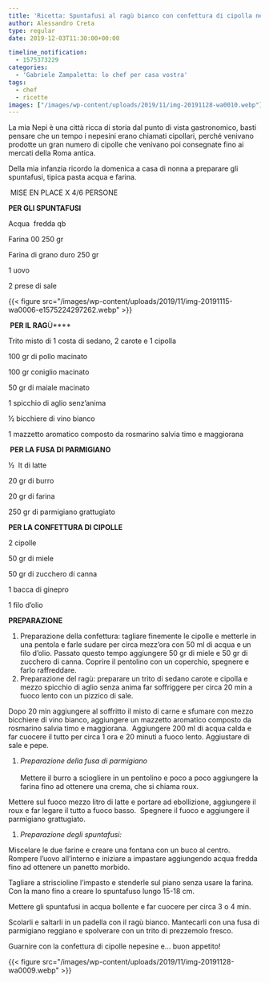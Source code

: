 ```yaml
---
title: 'Ricetta: Spuntafusi al ragù bianco con confettura di cipolla nepesina'
author: Alessandro Creta
type: regular
date: 2019-12-03T11:30:00+00:00

timeline_notification:
  - 1575373229
categories:
  - 'Gabriele Zampaletta: lo chef per casa vostra'
tags:
  - chef
  - ricette
images: ["/images/wp-content/uploads/2019/11/img-20191128-wa0010.webp"]
---
```

La mia Nepi è una città ricca di storia dal punto di vista gastronomico, basti pensare che un tempo i nepesini erano chiamati cipollari, perché venivano prodotte un gran numero di cipolle che venivano poi consegnate fino ai mercati della Roma antica.

Della mia infanzia ricordo la domenica a casa di nonna a preparare gli spuntafusi, tipica pasta acqua e farina.&nbsp;

&nbsp;MISE EN PLACE X 4/6 PERSONE

**PER GLI SPUNTAFUSI**

Acqua&nbsp; fredda qb

Farina 00 250 gr

Farina di grano duro 250 gr

1 uovo

2 prese di sale


{{< figure src="/images/wp-content/uploads/2019/11/img-20191115-wa0006-e1575224297262.webp" >}}


**&nbsp;PER IL RAG**Ù****

Trito misto di 1 costa di sedano, 2 carote e 1 cipolla&nbsp;

100 gr di pollo macinato

100 gr coniglio macinato

50 gr di maiale macinato

1 spicchio di aglio senz’anima

½ bicchiere di vino bianco

1 mazzetto aromatico composto da rosmarino salvia timo e maggiorana

**&nbsp;PER LA FUSA DI PARMIGIANO**

½&nbsp; lt di latte

20 gr di burro&nbsp;

20 gr di farina

250 gr di parmigiano grattugiato

**PER LA CONFETTURA DI CIPOLLE**

2 cipolle

50 gr di miele

50 gr di zucchero di canna

1 bacca di ginepro

1 filo d’olio

**PREPARAZIONE**

<ol class="wp-block-list">
  <li>
    Preparazione della confettura: tagliare finemente le cipolle e metterle in una pentola e farle sudare per circa mezz’ora con 50 ml di acqua e un filo d’olio. Passato questo tempo aggiungere 50 gr di miele e 50 gr di zucchero di canna. Coprire il pentolino con un coperchio, spegnere e farlo raffreddare.
  </li>
  <li>
    Preparazione del ragù: preparare un trito di sedano carote e cipolla e mezzo spicchio di aglio senza anima far soffriggere per circa 20 min a fuoco lento con un pizzico di sale.&nbsp;
  </li>
</ol>

Dopo 20 min aggiungere al soffritto il misto di carne e sfumare con mezzo bicchiere di vino bianco, aggiungere un mazzetto aromatico composto da rosmarino salvia timo e maggiorana.&nbsp; Aggiungere 200 ml di acqua calda e far cuocere il tutto per circa 1 ora e 20 minuti a fuoco lento. Aggiustare di sale e pepe.

<ol class="wp-block-list">
  <li>
    <em>Preparazione della fusa di parmigiano</em><br /><br />Mettere il burro a sciogliere in un pentolino e poco a poco aggiungere la farina fino ad ottenere una crema, che si chiama roux.
  </li>
</ol>

Mettere sul fuoco mezzo litro di latte e portare ad ebollizione, aggiungere il roux e far legare il tutto a fuoco basso.&nbsp; Spegnere il fuoco e aggiungere il parmigiano grattugiato.

<ol class="wp-block-list">
  <li>
    <em>Preparazione degli spuntafusi:</em>
  </li>
</ol>

Miscelare le due farine e creare una fontana con un buco al centro. Rompere l’uovo all’interno e iniziare a impastare aggiungendo acqua fredda fino ad ottenere un panetto morbido.

Tagliare a striscioline l’impasto e stenderle sul piano senza usare la farina. Con la mano fino a creare lo spuntafuso lungo 15-18 cm.

Mettere gli spuntafusi in acqua bollente e far cuocere per circa 3 o 4 min.

Scolarli e saltarli in un padella con il ragù bianco. Mantecarli con una fusa di parmigiano reggiano e spolverare con un trito di prezzemolo fresco.&nbsp;

Guarnire con la confettura di cipolle nepesine e&#8230; buon appetito!


{{< figure src="/images/wp-content/uploads/2019/11/img-20191128-wa0009.webp" >}}

